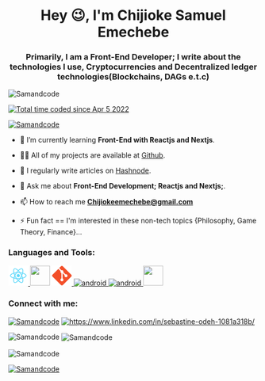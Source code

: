 <h1 align="center">Hey  😉, I'm Chijioke Samuel Emechebe</h1>
<h3 align="center"> Primarily, I am a Front-End Developer; I  write about the technologies I use, Cryptocurrencies and Decentralized ledger technologies(Blockchains, DAGs e.t.c)</h3>


<p align="left"> <img src="https://komarev.com/ghpvc/?username=Samandcode&label=Profile&theme=onedark%20views&color=0e75b6&style=flat" alt="Samandcode" /> </p>
  
  
<p align="left"> <a href="https://wakatime.com/@ed765184-e1d8-4b63-859c-8ee9774896c5"> <img src="https://wakatime.com/badge/user/ed765184-e1d8-4b63-859c-8ee9774896c5.svg" alt="Total time coded since Apr 5 2022" /> </a> </p>


<p align="left"> <a href="https://twitter.com/_Sammyscorner" target="blank"><img src="https://img.shields.io/twitter/follow/_sammyscorner?logo=twitter&style=for-the-badge" alt="Samandcode" /></a> </p>


- 🌱 I’m currently learning **Front-End with Reactjs and Nextjs**.
- 👨‍💻 All of my projects are available at [Github](https://github.com/Samandcode).

- 📝 I regularly write articles on [Hashnode](https://samandcode.hashnode.dev).

- 💬 Ask me about **Front-End Development; Reactjs and Nextjs;**.

- 📫 How to reach me **Chijiokeemechebe@gmail.com**

- ⚡ Fun fact ==  I'm interested in these non-tech topics {Philosophy, Game Theory, Finance}...




<h3 align="left">Languages and Tools:</h3>
<p align="left">
<!--   <a href="https://developer.mozilla.org/en-US/docs/Learn/JavaScript/First_steps/What_is_JavaScript" target="_blank"> <img src="https://raw.githubusercontent.com/devicons/devicon/2ae2a900d2f041da66e950e4d48052658d850630/icons/javascript/javascript-original.svg" alt="android" width="40" height="40"/> </a> -->
  <a href="https://reactjs.org/" target="_blank"> <img src="https://raw.githubusercontent.com/github/explore/80688e429a7d4ef2fca1e82350fe8e3517d3494d/topics/react/react.png" alt="android" width="40" height="40"/> </a> 
  <a href="https://nextjs.org" target="_blank"><img src="https://assets.vercel.com/image/upload/v1607554385/repositories/next-js/next-logo.png" height="40" width="40"></a>
  <a href="https://git-scm.com/" target="_blank"> <img src="https://raw.githubusercontent.com/devicons/devicon/2ae2a900d2f041da66e950e4d48052658d850630/icons/git/git-original.svg" alt="android" width="40" height="40"/> </a>
  <a href="https://tailwindcss.com/" target="_blank"> <img src="https://avatars.githubusercontent.com/u/67109815?s=200&v=4" alt="android" width="40" height="40"/> </a>
  <a href="https://netlify.com/" target="_blank"> <img src="https://avatars.githubusercontent.com/u/7892489?s=200&v=4" alt="android" width="40" height="40"/> </a> 
  <a href="https://vercel.com/" target="_blank"><img src="https://avatars.githubusercontent.com/u/14985020?s=200&v=4" height="40" width="40"></a>
<p align="left"> 
  


<h3 align="left">Connect with me:</h3>
<p align="left">
<a href="https://twitter.com/_sammyscorner" target="blank"><img align="center" src="https://raw.githubusercontent.com/rahuldkjain/github-profile-readme-generator/master/src/images/icons/Social/twitter.svg" alt="Samandcode" height="30" width="40" /></a>
<a href="https://www.linkedin.com/in/chijioke-emechebe/" target="blank"><img align="center" src="https://raw.githubusercontent.com/rahuldkjain/github-profile-readme-generator/master/src/images/icons/Social/linked-in-alt.svg" alt="https://www.linkedin.com/in/sebastine-odeh-1081a318b/" height="30" width="40" /></a>
</p>



<p><img align="left" src="https://github-readme-stats.vercel.app/api/top-langs?username=Samandcode&show_icons=true&locale=en&layout=compact&theme=onedark" alt="Samandcode" /></p>

<p>&nbsp;<img align="center" src="https://github-readme-stats.vercel.app/api?username=Samandcode&show_icons=true&locale=en&theme=onedark" alt="Samandcode" /></p>

<p><img align="center" src="https://github-readme-streak-stats.herokuapp.com/?user=Samandcode&&theme=onedark" alt="Samandcode" /></p>

<p align="left"> <a href="https://github.com/ryo-ma/github-profile-trophy"><img src="https://github-profile-trophy.vercel.app/?username=Samandcode&theme=onedark" alt="Samandcode" /></a> </p>
